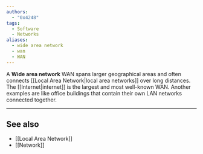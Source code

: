 ```yaml
---
authors: 
  - "0x4248"
tags:
  - Software
  - Networks
aliases:
  - wide area network
  - wan
  - WAN
---
```

A **Wide area network** WAN spans larger geographical areas and often connects [[Local Area Network|local area networks]] over long distances. The [[Internet|internet]] is the largest and most well-known WAN. Another examples are like office buildings that contain their own LAN networks connected together.

---
## See also
- [[Local Area Network]]
- [[Network]]